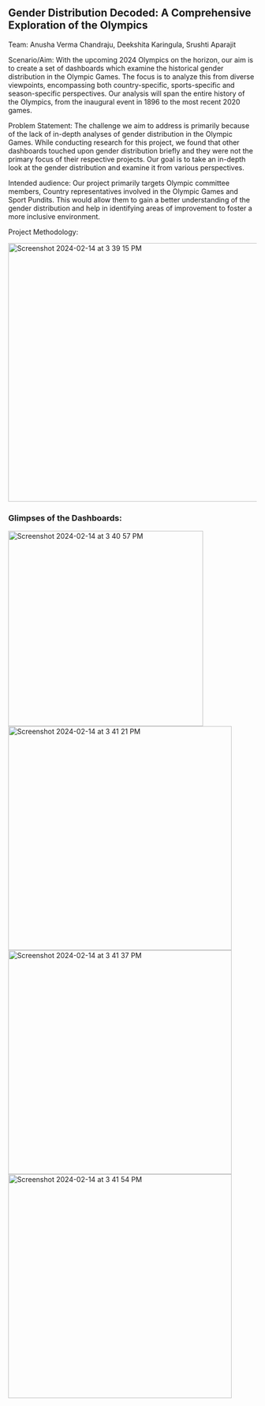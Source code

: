 ## Gender Distribution Decoded: A Comprehensive Exploration of the Olympics 

Team: Anusha Verma Chandraju, Deekshita Karingula, Srushti Aparajit


Scenario/Aim: With the upcoming 2024 Olympics on the horizon, our aim is to create a set of dashboards which examine the historical gender distribution in the Olympic Games. The focus is to analyze this from diverse viewpoints, encompassing both country-specific, sports-specific and season-specific perspectives. Our analysis will span the entire history of the Olympics, from the inaugural event in 1896 to the most recent 2020 games.

Problem Statement: The challenge we aim to address is primarily because of the lack of in-depth analyses of gender distribution in the Olympic Games. While conducting research for this project, we found that other dashboards touched upon gender distribution briefly and they were not the primary focus of their respective projects. Our goal is to take an in-depth look at the gender distribution and examine it from various perspectives.

Intended audience: Our project primarily targets Olympic committee members, Country representatives involved in the Olympic Games and Sport Pundits. This would allow them to gain a better understanding of the gender distribution and help in identifying areas of improvement to foster a more inclusive environment.

Project Methodology:

<img width="523" alt="Screenshot 2024-02-14 at 3 39 15 PM" src="https://github.com/anushavc/Overview-of-Gender-Distribution-in-the-Olympics/assets/61351780/5f656fe2-d86a-4cc4-9d10-5254a1f22ea2">

### Glimpses of the Dashboards:
<img width="395" alt="Screenshot 2024-02-14 at 3 40 57 PM" src="https://github.com/anushavc/Overview-of-Gender-Distribution-in-the-Olympics/assets/61351780/60699a2f-4f25-4f96-b921-6e0e851de517">

<img width="453" alt="Screenshot 2024-02-14 at 3 41 21 PM" src="https://github.com/anushavc/Overview-of-Gender-Distribution-in-the-Olympics/assets/61351780/49afb6f2-8c11-40b5-983f-42c7b77d1032">

<img width="453" alt="Screenshot 2024-02-14 at 3 41 37 PM" src="https://github.com/anushavc/Overview-of-Gender-Distribution-in-the-Olympics/assets/61351780/5cf289a9-5339-4288-a483-d6bbda08f702">

<img width="453" alt="Screenshot 2024-02-14 at 3 41 54 PM" src="https://github.com/anushavc/Overview-of-Gender-Distribution-in-the-Olympics/assets/61351780/16223090-4cdc-4228-90cc-9db5bd9bd6d6">


